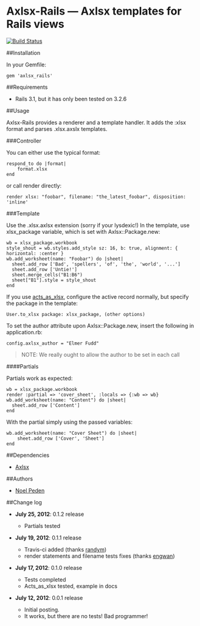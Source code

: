 Axlsx-Rails &mdash; Axlsx templates for Rails views
===================================================

[![Build Status](https://secure.travis-ci.org/straydogstudio/axlsx_rails.png?branch=master)](http://travis-ci.org/straydogstudio/axlsx_rails)

##Installation

In your Gemfile:

	gem 'axlsx_rails'

##Requirements

* Rails 3.1, but it has only been tested on 3.2.6

##Usage

Axlsx-Rails provides a renderer and a template handler. It adds the :xlsx format and parses .xlsx.axslx templates.

###Controller

You can either use the typical format:

	respond_to do |format|
		format.xlsx
	end

or call render directly:

	render xlsx: "foobar", filename: "the_latest_foobar", disposition: 'inline'

###Template

Use the .xlsx.axlsx extension (sorry if your lysdexic!) In the template, use xlsx_package variable, which is set with Axlsx::Package.new:

	wb = xlsx_package.workbook
	style_shout = wb.styles.add_style sz: 16, b: true, alignment: { horizontal: :center }
	wb.add_worksheet(name: "Foobar") do |sheet|
	  sheet.add_row ['Bad', 'spellers', 'of', 'the', 'world', '...']
	  sheet.add_row ['Untie!']
	  sheet.merge_cells("B1:B6")
	  sheet["B1"].style = style_shout
	end

If you use [acts_as_xlsx](https://github.com/randym/acts_as_xlsx), configure the active record normally, but specify the package in the template:

	User.to_xlsx package: xlsx_package, (other options)

To set the author attribute upon Axlsx::Package.new, insert the following in application.rb:

	config.axlsx_author = "Elmer Fudd"

> NOTE: We really ought to allow the author to be set in each call

####Partials

Partials work as expected:

	wb = xlsx_package.workbook
	render :partial => 'cover_sheet', :locals => {:wb => wb}
	wb.add_worksheet(name: "Content") do |sheet|
	  sheet.add_row ['Content']
	end

With the partial simply using the passed variables:

	wb.add_worksheet(name: "Cover Sheet") do |sheet|
		sheet.add_row ['Cover', 'Sheet']
	end

##Dependencies

- [Axlsx](https://github.com/randym/axlsx)

##Authors

* [Noel Peden](https://github.com/straydogstudio)

##Change log

- **July 25, 2012**: 0.1.2 release
	- Partials tested

- **July 19, 2012**: 0.1.1 release
	- Travis-ci added (thanks [randym](https://github.com/randym))
	- render statements and filename tests fixes (thanks [engwan](https://github.com/engwan))

- **July 17, 2012**: 0.1.0 release
	- Tests completed
	- Acts_as_xlsx tested, example in docs

- **July 12, 2012**: 0.0.1 release
	- Initial posting.
	- It works, but there are no tests! Bad programmer!
